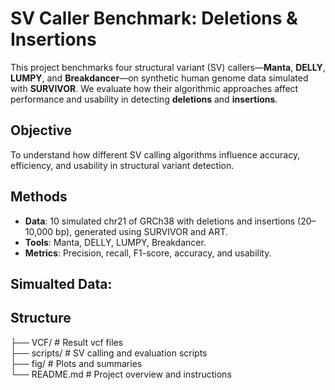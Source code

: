 # SV Caller Benchmark: Deletions & Insertions

This project benchmarks four structural variant (SV) callers—**Manta**, **DELLY**, **LUMPY**, and **Breakdancer**—on synthetic human genome data simulated with **SURVIVOR**. We evaluate how their algorithmic approaches affect performance and usability in detecting **deletions** and **insertions**.

## Objective

To understand how different SV calling algorithms influence accuracy, efficiency, and usability in structural variant detection.

## Methods

- **Data**: 10 simulated chr21 of GRCh38 with deletions and insertions (20–10,000 bp), generated using SURVIVOR and ART.
- **Tools**: Manta, DELLY, LUMPY, Breakdancer.
- **Metrics**: Precision, recall, F1-score, accuracy, and usability.

## Simualted Data:

## Structure

├── VCF/         # Result vcf files  
├── scripts/     # SV calling and evaluation scripts  
├── fig/         # Plots and summaries  
└── README.md # Project overview and instructions
